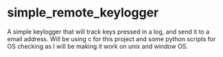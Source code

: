 # simple_remote_keylogger
A simple keylogger that will track keys pressed in a log, and send it to a email address. Will be using c for this project and some python scripts for OS checking as I will be making it work on unix and window OS.
